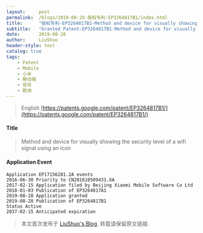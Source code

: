 ```yaml
---
layout:     post
permalink:  /blogs/2019-08-28-授权专利-EP3264817B1/index.html
title:      "授权专利-EP3264817B1-Method and device for visually showing the security level of a wifi signal using an icon"
subtitle:   "Granted Patent-EP3264817B1-Method and device for visually showing the security level of a wifi signal using an icon"
date:       2019-08-28
author:     LiuShuo
header-style: text
catalog: true
tags:
    - Patent
    - Mobile
    - 小米
    - 移动端
    - 信号
    - 欧洲
---
```

> English [https://patents.google.com/patent/EP3264817B1/](https://patents.google.com/patent/EP3264817B1/)

#### Title
> Method and device for visually showing the security level of a wifi signal using an icon




#### Application Event
```
Application EP17156281.2A events 
2016-06-30 Priority to CN201610509431.XA
2017-02-15 Application filed by Beijing Xiaomi Mobile Software Co Ltd
2018-01-03 Publication of EP3264817A1
2019-08-28 Application granted
2019-08-28 Publication of EP3264817B1
Status Active
2037-02-15 Anticipated expiration
```
> 本文首次发布于 [LiuShuo's Blog](https://liushuo.me), 
转载请保留原文链接.
